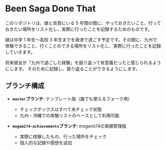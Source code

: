 # Been Saga Done That

このリポジトリは、娘と佐賀にいる 5 年間の間に、やっておきたいこと、行っておきたい場所をリスト化し、実際に行ったことを記録するためのものです。

娘は中学 1 年生～高校 3 年生までを唐津で過ごす予定です。その間に、九州で体験できること、行くことのできる場所をリスト化し、実際に行ったことを記録していきます。

将来彼女が「九州で過ごした経験」を振り返って有意義だったと感じられるようにします。
そのために記録し、振り返ることができるようにします。

## ブランチ構成

- **`master`ブランチ**: テンプレート版（誰でも使えるフォーク用）
  - チェックボックスはすべて未チェック状態
  - 九州・沖縄での体験リストのベースとして利用可能

- **`mogami74-achievements`ブランチ**: mogami74の実績管理版
  - 実際に体験したもの、行った場所をチェック
  - 個人的な記録や感想を追加
